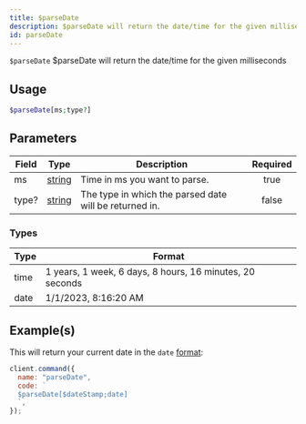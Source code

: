 ```yaml
---
title: $parseDate
description: $parseDate will return the date/time for the given milliseconds
id: parseDate
---
```


`$parseDate` $parseDate will return the date/time for the given milliseconds

## Usage

```php
$parseDate[ms;type?]
```

## Parameters

| Field | Type                                                                                              | Description                                            | Required |
| ----- | ------------------------------------------------------------------------------------------------- | ------------------------------------------------------ | :------: |
| ms    | [string](https://developer.mozilla.org/en-US/docs/Web/JavaScript/Reference/Global_Objects/String) | Time in ms you want to parse.                          |   true   |
| type? | [string](https://developer.mozilla.org/en-US/docs/Web/JavaScript/Reference/Global_Objects/String) | The type in which the parsed date will be returned in. |  false   |

### Types

| Type | Format                                                   |
| ---- | -------------------------------------------------------- |
| time | 1 years, 1 week, 6 days, 8 hours, 16 minutes, 20 seconds |
| date | 1/1/2023, 8:16:20 AM                                     |

## Example(s)

This will return your current date in the `date` [format](#types):

```javascript
client.command({
  name: "parseDate",
  code: `
  $parseDate[$dateStamp;date]
  `,
});
```
